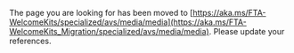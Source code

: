 The page you are looking for has been moved to [https://aka.ms/FTA-WelcomeKits/specialized/avs/media/media](https://aka.ms/FTA-WelcomeKits_Migration/specialized/avs/media/media). Please update your references.
